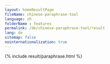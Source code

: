 ```yaml
---
layout: homeResultPage
fileName: chinese-paraphrase-tool
language: zh
folderName : features
permalink: /de/chinese-paraphrase-tool/result
lang: de
sitemap: false
nointernationalization: true
---
```

{% include result/paraphrase.html %}

<script src="/js/result/paraprashing.js" data-foldername="{{page.folderName}}" data-lang="{{page.lang}}"></script>